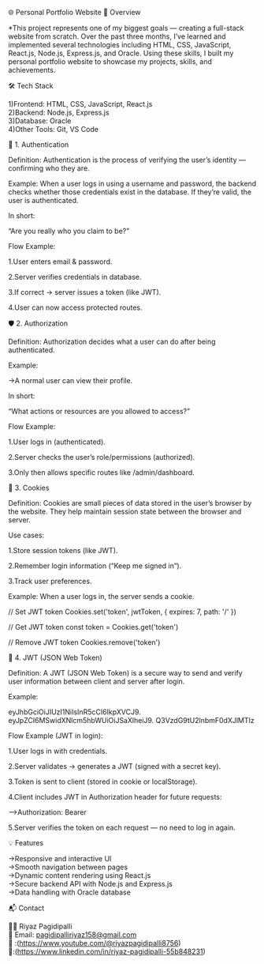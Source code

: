 
🌐 Personal Portfolio Website
🚀 Overview

*This project represents one of my biggest goals — creating a full-stack website from scratch.
Over the past three months, I’ve learned and implemented several technologies including HTML, CSS, JavaScript, React.js, Node.js, Express.js, and Oracle.
Using these skills, I built my personal portfolio website to showcase my projects, skills, and achievements.

🛠️ Tech Stack

1)Frontend: HTML, CSS, JavaScript, React.js<br/>
2)Backend: Node.js, Express.js<br/>
3)Database: Oracle<br/>
4)Other Tools: Git, VS Code<br/>


🔐 1. Authentication

Definition:
Authentication is the process of verifying the user’s identity — confirming who they are.

Example:
When a user logs in using a username and password, the backend checks whether those credentials exist in the database.
If they’re valid, the user is authenticated.

In short:

“Are you really who you claim to be?”

Flow Example:

1.User enters email & password.

2.Server verifies credentials in database.

3.If correct → server issues a token (like JWT).

4.User can now access protected routes.


🛡️ 2. Authorization

Definition:
Authorization decides what a user can do after being authenticated.

Example:

->A normal user can view their profile.

In short:

“What actions or resources are you allowed to access?”

Flow Example:

1.User logs in (authenticated).

2.Server checks the user’s role/permissions (authorized).

3.Only then allows specific routes like /admin/dashboard.

🍪 3. Cookies

Definition:
Cookies are small pieces of data stored in the user’s browser by the website.
They help maintain session state between the browser and server.

Use cases:

1.Store session tokens (like JWT).

2.Remember login information (“Keep me signed in”).

3.Track user preferences.

Example:
When a user logs in, the server sends a cookie.

// Set JWT token
Cookies.set('token', jwtToken, { expires: 7, path: '/' })

// Get JWT token
const token = Cookies.get('token')

// Remove JWT token
Cookies.remove('token')

🔑 4. JWT (JSON Web Token)

Definition:
A JWT (JSON Web Token) is a secure way to send and verify user information between client and server after login.

Example:

eyJhbGciOiJIUzI1NiIsInR5cCI6IkpXVCJ9.
eyJpZCI6MSwidXNlcm5hbWUiOiJSaXlheiJ9.
Q3VzdG9tU2lnbmF0dXJlMTIz

Flow Example (JWT in login):

1.User logs in with credentials.

2.Server validates → generates a JWT (signed with a secret key).

3.Token is sent to client (stored in cookie or localStorage).

4.Client includes JWT in Authorization header for future requests:

-->Authorization: Bearer <token>


5.Server verifies the token on each request — no need to log in again.


💡 Features

->Responsive and interactive UI<br/>
->Smooth navigation between pages<br/>
->Dynamic content rendering using React.js<br/>
->Secure backend API with Node.js and Express.js<br/>
->Data handling with Oracle database<br/>

📬 Contact

👨‍💻 Riyaz Pagidipalli<br/>
📧 Email: pagidipalliriyaz158@gmail.com<br/>
🎥 :(https://www.youtube.com/@riyazpagidipalli8756)<br/>
💼:(https://www.linkedin.com/in/riyaz-pagidipalli-55b848231)
